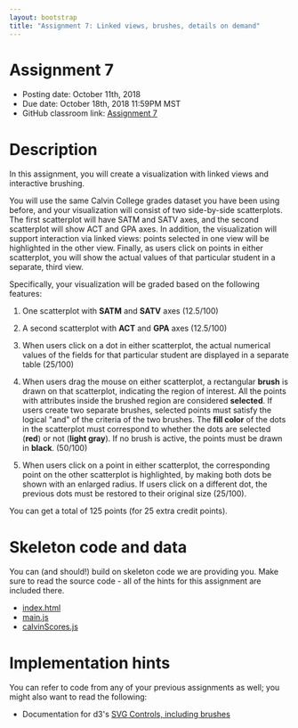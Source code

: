 ```yaml
---
layout: bootstrap
title: "Assignment 7: Linked views, brushes, details on demand"
---
```


# Assignment 7

- Posting date: October 11th, 2018
- Due date: October 18th, 2018 11:59PM MST
- GitHub classroom link: [Assignment 7](https://classroom.github.com/a/z6L9ZmxK)

# Description

In this assignment, you will create a visualization with linked views
and interactive brushing.

You will use the same Calvin College grades dataset you have been
using before, and your visualization will consist of two side-by-side
scatterplots. The first scatterplot will have SATM and SATV axes, and the
second scatterplot will show ACT and GPA axes. In addition, the
visualization will support interaction via linked views: points
selected in one view will be highlighted in the other view. Finally,
as users click on points in either scatterplot, you will show the
actual values of that particular student in a separate, third view.

Specifically, your visualization will be graded based on the following
features:

1. One scatterplot with **SATM** and **SATV** axes (12.5/100)

2. A second scatterplot with **ACT** and **GPA** axes (12.5/100)

3. When users click on a dot in either scatterplot, the
actual numerical values of the fields for that particular student are
displayed in a separate table (25/100)

4. When users drag the mouse on either scatterplot, a rectangular
**brush** is drawn on that scatterplot, indicating the region of
interest. All the points with attributes inside the brushed region are
considered **selected**. If users create two separate brushes,
selected points must satisfy the logical "and" of the criteria of the
two brushes. The **fill color** of the dots in the scatterplot must
correspond to whether the dots are selected (**red**) or not (**light
gray**). If no brush is active, the points must be drawn in **black**. (50/100)

5. When users click on a point in either scatterplot, the
corresponding point on the other scatterplot is highlighted, by making
both dots be shown with an enlarged radius. If users click on a
different dot, the previous dots must be restored to their original size (25/100).

You can get a total of 125 points (for 25 extra credit points).

# Skeleton code and data

You can (and should!) build on skeleton code we are providing
you. Make sure to read the source code - all of the hints for this
assignment are included there.

- [index.html](assignment_7/index.html)
- [main.js](assignment_7/main.js)
- [calvinScores.js](assignment_7/calvinScores.js)

# Implementation hints

You can refer to code from any of your previous assignments as well;
you might also want to read the following:

- Documentation for d3's
  [SVG Controls, including brushes](https://github.com/mbostock/d3/wiki/SVG-Controls)

